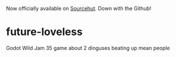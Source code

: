 Now officially available on [Sourcehut](https://git.sr.ht/~unevenprankster/future-loveless). Down with the Github!

# future-loveless
Godot Wild Jam 35 game about 2 dinguses beating up mean people
